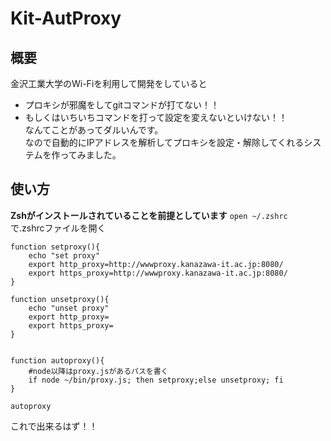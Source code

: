 # Kit-AutProxy
## 概要
金沢工業大学のWi-Fiを利用して開発をしていると
- プロキシが邪魔をしてgitコマンドが打てない！！
- もしくはいちいちコマンドを打って設定を変えないといけない！！<br>
なんてことがあってダルいんです。<br>
なので自動的にIPアドレスを解析してプロキシを設定・解除してくれるシステムを作ってみました。

## 使い方
**Zshがインストールされていることを前提としています**
```open ~/.zshrc ```で.zshrcファイルを開く
```
function setproxy(){
    echo "set proxy"
    export http_proxy=http://wwwproxy.kanazawa-it.ac.jp:8080/
	export https_proxy=http://wwwproxy.kanazawa-it.ac.jp:8080/
}

function unsetproxy(){
    echo "unset proxy"
    export http_proxy=
	export https_proxy=
}


function autoproxy(){
	#node以降はproxy.jsがあるパスを書く
    if node ~/bin/proxy.js; then setproxy;else unsetproxy; fi
}

autoproxy
```
これで出来るはず！！
